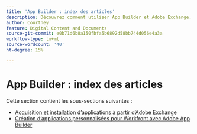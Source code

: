 ```yaml
---
title: 'App Builder : index des articles'
description: Découvrez comment utiliser App Builder et Adobe Exchange.
author: Courtney
feature: Digital Content and Documents
source-git-commit: e0b71d6b8a150fbfa5b6892d58bb744d056e4a3a
workflow-type: tm+mt
source-wordcount: '40'
ht-degree: 15%

---
```


# App Builder : index des articles

Cette section contient les sous-sections suivantes :

* [Acquisition et installation d’applications à partir d’Adobe Exchange](/help/quicksilver/app-builder/install-apps-on-exchange.md)
* [Création d’applications personnalisées pour Workfront avec Adobe App Builder](/help/quicksilver/app-builder/install-apps-on-exchange.md)
